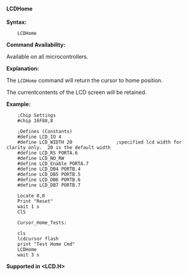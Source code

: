 <div class="section">

<div class="titlepage">

<div>

<div>

#### <span id="lcdhome"></span>LCDHome

</div>

</div>

</div>

<span class="strong">**Syntax:**</span>

``` screen
    LCDHome
```

<span class="strong">**Command Availability:**</span>

Available on all microcontrollers.

<span class="strong">**Explanation:**</span>

The `LCDHome` command will return the cursor to home position.

The currentcontents of the LCD screen will be retained.

<span class="strong">**Example:**</span>

``` screen
    ;Chip Settings
    #chip 16F88,8

    ;Defines (Constants)
    #define LCD_IO 4
    #define LCD_WIDTH 20                ;specified lcd width for clarity only.  20 is the default width
    #define LCD_RS PORTA.6
    #define LCD_NO_RW
    #define LCD_Enable PORTA.7
    #define LCD_DB4 PORTB.4
    #define LCD_DB5 PORTB.5
    #define LCD_DB6 PORTB.6
    #define LCD_DB7 PORTB.7

    Locate 0,0
    Print "Reset"
    wait 1 s
    ClS

    Cursor_Home_Tests:

    cls
    lcdcursor flash
    print "Test Home Cmd"
    LCDHome
    wait 3 s
```

<span class="strong">**Supported in &lt;LCD.H&gt;**</span>

</div>
